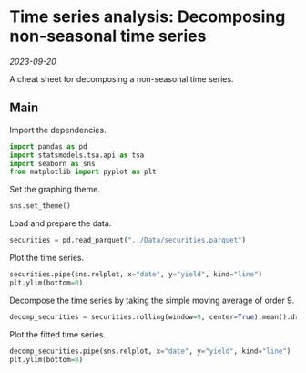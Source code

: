 
# Time series analysis: Decomposing non-seasonal time series

*2023-09-20*

A cheat sheet for decomposing a non-seasonal time series.

## Main

Import the dependencies.

```python
import pandas as pd
import statsmodels.tsa.api as tsa
import seaborn as sns
from matplotlib import pyplot as plt
```

Set the graphing theme.

```python
sns.set_theme()
```

Load and prepare the data.

```python
securities = pd.read_parquet("../Data/securities.parquet")
```

Plot the time series.

```python
securities.pipe(sns.relplot, x="date", y="yield", kind="line")
plt.ylim(bottom=0)
```

Decompose the time series by taking the simple moving average of order 9.

```python
decomp_securities = securities.rolling(window=9, center=True).mean().dropna()
```

Plot the fitted time series.

```python
decomp_securities.pipe(sns.relplot, x="date", y="yield", kind="line")
plt.ylim(bottom=0)
```
